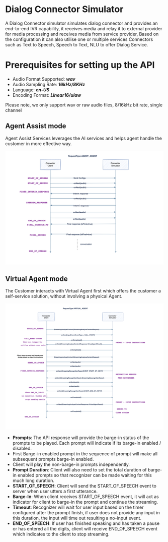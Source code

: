 # Dialog Connector Simulator
A Dialog Connector simulator simulates dialog connector and provides an end-to-end IVR capability, it receives media and relay it to external provider for media processing and receives media from service provider, Based on the configuration it can also utilise one or multiple services Connectors such as Text to Speech, Speech to Text, NLU to offer Dialog Service.

# Prerequisites for setting up the API

- Audio Format Supported: _**wav**_
- Audio Sampling Rate: _**16kHz/8KHz**_
- Language: _**en-US**_
- Encoding Format: _**Linear16/ulaw**_

Please note, we only support wav or raw audio files, 8/16kHz bit rate, single channel


## Agent Assist mode
Agent Assist Services leverages the AI services and helps agent handle the customer in more effective way.

![AA-flow](./src/main/resources/images/AA-flow.png)


## Virtual Agent mode
The Customer interacts with Virtual Agent first which offers the customer a self-service solution, without involving a physical Agent.

![VA-flow](./src/main/resources/images/VA-flow.png)

  * **Prompts**: The API response will provide the barge-in status of the prompts to be played. Each prompt will indicate if its barge-in enabled / disabled.
  * First Barge-in enabled prompt in the sequence of prompt will make all subsequent prompts barge-in enabled.
  * Client will play the non-barge-in prompts independently.
  * **Prompt Duration**: Client will also need to set the total duration of barge-in enabled prompts so that recognizer can be made waiting for this much long duration.
  * **START_OF_SPEECH**: Client will send the START_OF_SPEECH event to server when user utters a first utterance.
  * **Barge-In**: When client receives START_OF_SPEECH event, it will act as indicator for client to barge-in the prompt and continue the streaming.
  * **Timeout**: Recognizer will wait for user input based on the timer configured after the prompt finish, if user does not provide any input in this duration, the input will time out resulting a no-input event.
  * **END_OF_SPEECH**: If user has finished speaking and has taken a pause or has entered all the digits, client will receive END_OF_SPEECH event which indicates to the client to stop streaming.
  